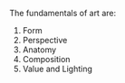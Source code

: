 The fundamentals of art are:
1. Form
2. Perspective
3. Anatomy
4. Composition
5. Value and Lighting
